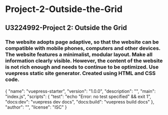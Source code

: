 # Project-2-Outside-the-Grid
## U3224992-Project 2: Outside the Grid
### The website adopts page adaptive, so that the website can be compatible with mobile phones, computers and other devices. The website features a minimalist, modular layout. Make all information clearly visible. However, the content of the website is not rich enough and needs to continue to be optimized. Use vuepress static site generator. Created using HTML and CSS code.
#### 
{
  "name": "vuepress-starter",
  "version": "1.0.0",
  "description": "",
  "main": "index.js",
  "scripts": {
    "test": "echo \"Error: no test specified\" && exit 1",
    "docs:dev": "vuepress dev docs",
    "docs:build": "vuepress build docs"
  },
  "author": "",
  "license": "ISC"
}

